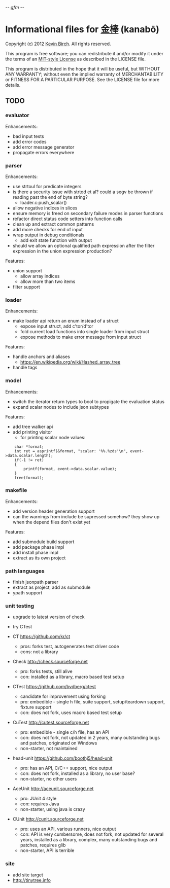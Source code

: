 -*- gfm -*-

# Informational files for [金棒][home] (kanabō)

Copyright (c) 2012 [Kevin Birch](mailto:kmb@pobox.com).  All rights reserved.

This program is free software; you can redistribute it and/or modify
it under the terms of an [MIT-style License][license] as described in
the LICENSE file.

This program is distributed in the hope that it will be useful,
but WITHOUT ANY WARRANTY; without even the implied warranty of
MERCHANTABILITY or FITNESS FOR A PARTICULAR PURPOSE.  See the
LICENSE file for more details.

## TODO

### evaluator

Enhancements:

* bad input tests
* add error codes
* add error message generator
* propagate errors everywhere

### parser

Enhancements:

* use strtoul for predicate integers
* is there a security issue with strtod et al?  could a segv be thrown if reading past the end of byte string?
  * loader.c:push_scalar()
* allow negative indices in slices
* ensure memory is freed on secondary failure modes in parser functions
* refactor direct status code setters into function calls
* clean up and extract common patterns
* add more checks for end of input
* wrap output in debug conditionals
  * add exit state function with output
* should we allow an optional qualified path expression after the filter expression in the union expression production?

Features:

* union support
  * allow array indices
  * allow more than two items
* filter support

### loader

Enhancements:

* make loader api return an enum instead of a struct
  * expose input struct, add c'tor/d'tor
  * fold current load functions into single loader from input struct
  * expose methods to make error message from input struct

Features:

* handle anchors and aliases
  * https://en.wikipedia.org/wiki/Hashed_array_tree
* handle tags

### model

Enhancements:

* switch the iterator return types to bool to propigate the evaluation status
* expand scalar nodes to include json subtypes

Features:

* add tree walker api
* add printing visitor
  * for printing scalar node values:
```
    char *format;
    int ret = asprintf(&format, "scalar: '%%.%zds'\n", event->data.scalar.length);
    if(-1 != ret)
    {
        printf(format, event->data.scalar.value);
    }
    free(format);
```

### makefile

Enhancements:

* add version header generation support
* can the warnings from include be supressed somehow? they show up when the depend files don't exist yet

Features:

* add submodule build support
* add package phase impl
* add install phase impl
* extract as its own project

### path languages

* finish jsonpath parser
* extract as project, add as submodule
* ypath support

### unit testing

* upgrade to latest version of check
* try CTest

* CT https://github.com/kr/ct
  * pros: forks test, autogenerates test driver code
  * cons: not a library
* Check http://check.sourceforge.net
  * pro: forks tests, still alive
  * con: installed as a library, macro based test setup
* CTest https://github.com/bvdberg/ctest
  * candidate for improvement using forking
  * pro: embedible - single h file, suite support, setup/teardown support, fixture support
  * con: does not fork, uses macro based test setup
* CuTest http://cutest.sourceforge.net
  * pro: embedible - single c/h file, has an API
  * con: does not fork, not updated in 2 years, many outstanding bugs and patches, originated on Windows
  * non-starter, not maintained
* head-unit https://github.com/boothj5/head-unit
  * pro: has an API, C/C++ support, nice output
  * con: does not fork, installed as a library, no user base?
  * non-starter, no other users
* AceUnit http://aceunit.sourceforge.net
  * pro: JUnit 4 style
  * con: requires Java
  * non-starter, using java is crazy
* CUnit http://cunit.sourceforge.net
  * pro: uses an API, various runners, nice output
  * con: API is very cumbersome, does not fork, not updated for several years, installed as a library, complex, many outstanding bugs and patches, requires glib
  * non-starter, API is terrible

### site

* add site target
* http://tinytree.info

[home]: https://github.com/kevinbirch/kanabo "project home"
[license]: http://www.opensource.org/licenses/ncsa
